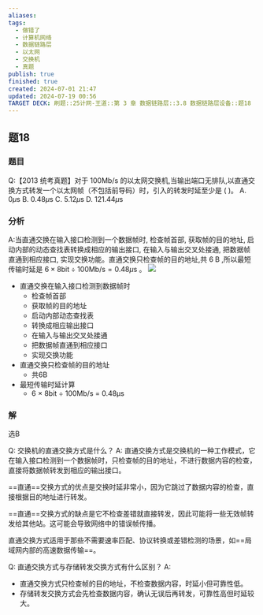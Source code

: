 ```yaml
---
aliases: 
tags:
  - 做错了
  - 计算机网络
  - 数据链路层
  - 以太网
  - 交换机
  - 真题
publish: true
finished: true
created: 2024-07-01 21:47
updated: 2024-07-19 00:56
TARGET DECK: 刷题::25计网-王道::第 3 章 数据链路层::3.8 数据链路层设备::题18
---
```


## 题18
### 题目
Q:【2013 统考真题】对于 ${100}\mathrm{{Mb}}/\mathrm{s}$ 的以太网交换机,当输出端口无排队,以直通交换方式转发一个以太网帧（不包括前导码）时，引入的转发时延至少是 ( )。
A. ${0\mu }\mathrm{s}$ B. ${0.48\mu }\mathrm{s}$ C. ${5.12\mu }\mathrm{s}$ D. ${121.44\mu }\mathrm{s}$
### 分析
A:当直通交换在输入接口检测到一个数据帧时, 检查帧首部, 获取帧的目的地址, 启动内部的动态查找表转换成相应的输出接口, 在输入与输出交叉处接通, 把数据帧直通到相应接口, 实现交换功能。直通交换只检查帧的目的地址,共 $6\mathrm{\;B}$ ,所以最短传输时延是 $6 \times  8\mathrm{{bit}} \div  {100}\mathrm{{Mb}}/\mathrm{s} = {0.48\mu }\mathrm{s}$ 。
![](https://img.hwenyi.live/202407190057588.webp)
- 直通交换在输入接口检测到数据帧时
  - 检查帧首部
  - 获取帧的目的地址
  - 启动内部动态查找表
  - 转换成相应输出接口
  - 在输入与输出交叉处接通
  - 把数据帧直通到相应接口
  - 实现交换功能
- 直通交换只检查帧的目的地址
  - 共6B
- 最短传输时延计算
  - 6 × 8bit ÷ 100Mb/s = 0.48μs
### 解
选B
<!--ID: 1721329160112-->





Q: 交换机的直通交换方式是什么？
A: 直通交换方式是交换机的一种工作模式，它在输入接口检测到一个数据帧时，只检查帧的目的地址，不进行数据内容的检查，直接将数据帧转发到相应的输出接口。
<!--ID: 1721329160116-->



==直通==交换方式的优点是交换时延非常小，因为它跳过了数据内容的检查，直接根据目的地址进行转发。
<!--ID: 1721329160099-->


==直通==交换方式的缺点是它不检查差错就直接转发，因此可能将一些无效帧转发给其他站。这可能会导致网络中的错误帧传播。
<!--ID: 1721329160103-->



直通交换方式适用于那些不需要速率匹配、协议转换或差错检测的场景，如==局域网内部的高速数据传输==。
<!--ID: 1721329160108-->



Q: 直通交换方式与存储转发交换方式有什么区别？
A: 
- 直通交换方式只检查帧的目的地址，不检查数据内容，时延小但可靠性低。
- 存储转发交换方式会先检查数据内容，确认无误后再转发，可靠性高但时延较大。
<!--ID: 1721329160120-->
